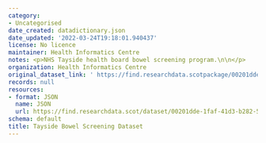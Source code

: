 ```yaml
---
category:
- Uncategorised
date_created: datadictionary.json
date_updated: '2022-03-24T19:18:01.940437'
license: No licence
maintainer: Health Informatics Centre
notes: <p>NHS Tayside health board bowel screening program.\n\n</p>
organization: Health Informatics Centre
original_dataset_link: ' https://find.researchdata.scotpackage/00201dde-1faf-41d3-b282-5c24c0ca3697'
records: null
resources:
- format: JSON
  name: JSON
  url: https://find.researchdata.scot/dataset/00201dde-1faf-41d3-b282-5c24c0ca3697/resource/00201dde-1faf-41d3-b282-5c24c0ca3697/download/datadictionary.json
schema: default
title: Tayside Bowel Screening Dataset
---
```

